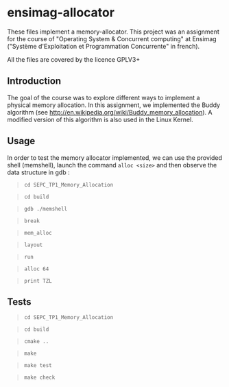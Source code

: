 ensimag-allocator
==================

These files implement a memory-allocator.
This project was an assignment for the course of "Operating System & Concurrent computing" at Ensimag ("Système d'Exploitation et Programmation Concurrente" in french).

All the files are covered by the licence GPLV3+

Introduction
----------

The goal of the course was to explore different ways to implement a physical memory allocation.
In this assignment, we implemented the Buddy algorithm (see http://en.wikipedia.org/wiki/Buddy_memory_allocation).
A modified version of this algorithm is also used in the Linux Kernel.

Usage
----------
In order to test the memory allocator implemented, we can use the provided shell (memshell), launch the command `alloc <size>` and then observe the data structure in gdb : 


> `cd SEPC_TP1_Memory_Allocation`

> `cd build`

> `gdb ./memshell`

> `break`

> `mem_alloc`

> `layout`

> `run`

> `alloc 64`

> `print TZL`


Tests
----------

> `cd SEPC_TP1_Memory_Allocation`

> `cd build`

> `cmake ..`

> `make`

> `make test`

> `make check`
